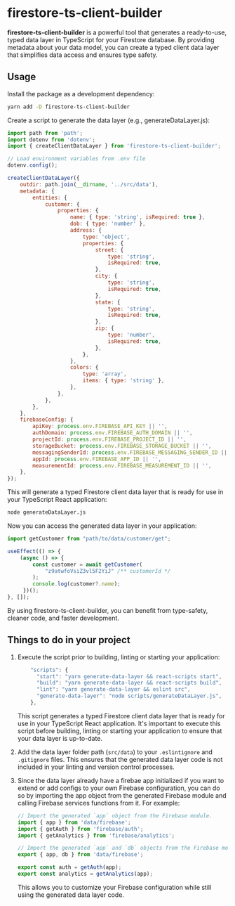 # firestore-ts-client-builder

**firestore-ts-client-builder** is a powerful tool that generates a ready-to-use, typed data layer in TypeScript for your Firestore database. By providing metadata about your data model, you can create a typed client data layer that simplifies data access and ensures type safety.

## Usage

Install the package as a development dependency:

```bash
yarn add -D firestore-ts-client-builder
```

Create a script to generate the data layer (e.g., generateDataLayer.js):

```js
import path from 'path';
import dotenv from 'dotenv';
import { createClientDataLayer } from 'firestore-ts-client-builder';

// Load environment variables from .env file
dotenv.config();

createClientDataLayer({
    outdir: path.join(__dirname, '../src/data'),
    metadata: {
        entities: {
            customer: {
                properties: {
                    name: { type: 'string', isRequired: true },
                    dob: { type: 'number' },
                    address: {
                        type: 'object',
                        properties: {
                            street: {
                                type: 'string',
                                isRequired: true,
                            },
                            city: {
                                type: 'string',
                                isRequired: true,
                            },
                            state: {
                                type: 'string',
                                isRequired: true,
                            },
                            zip: {
                                type: 'number',
                                isRequired: true,
                            },
                        },
                    },
                    colors: {
                        type: 'array',
                        items: { type: 'string' },
                    },
                },
            },
        },
    },
    firebaseConfig: {
        apiKey: process.env.FIREBASE_API_KEY || '',
        authDomain: process.env.FIREBASE_AUTH_DOMAIN || '',
        projectId: process.env.FIREBASE_PROJECT_ID || '',
        storageBucket: process.env.FIREBASE_STORAGE_BUCKET || '',
        messagingSenderId: process.env.FIREBASE_MESSAGING_SENDER_ID || '',
        appId: process.env.FIREBASE_APP_ID || '',
        measurementId: process.env.FIREBASE_MEASUREMENT_ID || '',
    },
});
```

This will generate a typed Firestore client data layer that is ready for use in your TypeScript React application:

```bash
node generateDataLayer.js
```

Now you can access the generated data layer in your application:

```js
import getCustomer from "path/to/data/customer/get";

useEffect(() => {
    (async () => {
        const customer = await getCustomer(
            "z9atwfoVsiZ3vl5F2YiJ" /** customerId */
        );
        console.log(customer?.name);
     })();
}, []);
```

By using firestore-ts-client-builder, you can benefit from type-safety, cleaner code, and faster development.

## Things to do in your project

1. Execute the script prior to building, linting or starting your application:

    ```js
        "scripts": {
          "start": "yarn generate-data-layer && react-scripts start",
          "build": "yarn generate-data-layer && react-scripts build",
          "lint": "yarn generate-data-layer && eslint src",
          "generate-data-layer": "node scripts/generateDataLayer.js",
        },
    ```

    This script generates a typed Firestore client data layer that is ready for use in your TypeScript React application. It's important to execute this script before building, linting or starting your application to ensure that your data layer is up-to-date.

2. Add the data layer folder path (`src/data`) to your `.eslintignore` and `.gitignore` files. This ensures that the generated data layer code is not included in your linting and version control processes.

3. Since the data layer already have a firebae app initialized if you want to extend or add configs to your own Firebase configuration, you can do so by importing the app object from the generated Firebase module and calling Firebase services functions from it. For example:

    ```js
    // Import the generated `app` object from the Firebase module.
    import { app } from 'data/firebase';
    import { getAuth } from 'firebase/auth';
    import { getAnalytics } from 'firebase/analytics';

    // Import the generated `app` and `db` objects from the Firebase module and export here
    export { app, db } from 'data/firebase';

    export const auth = getAuth(app);
    export const analytics = getAnalytics(app);
    ```

    This allows you to customize your Firebase configuration while still using the generated data layer code.
